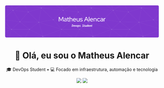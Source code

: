 <!-- Banner -->
<p align="center">
  <img src="./profile-purple.png" alt="Banner do Matheus Alencar" />
</p>

<!-- Bio -->
<h1 align="center">👋 Olá, eu sou o Matheus Alencar</h1>
<p align="center">
  🎓 DevOps Student • 💻 Focado em infraestrutura, automação e tecnologia
</p>

<!-- Stats + Linguagens lado a lado -->
<p align="center">
  <img src="https://github-readme-stats.vercel.app/api?username=AlencarMatheus&theme=midnight-purple&show_icons=true&hide_border=true&count_private=true" width="49.5%" />
  <img src="https://github-readme-stats.vercel.app/api/top-langs/?username=AlencarMatheus&layout=compact&theme=midnight-purple&hide_border=true" width="44.5%" />
</p>


